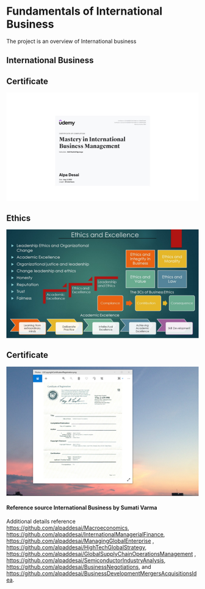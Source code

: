 # Fundamentals of International Business

The project is an overview of International business 

## International Business

## Certificate
![image](project.jpg)

## Ethics
![image](Ethics.jpg)

## Certificate
![imaged](USCopyrightCertificate.png)

#### Reference source International Business by Sumati Varma

Additional details reference  https://github.com/alpaddesai/Macroeconomics, https://github.com/alpaddesai/InternationalManagerialFinance,  https://github.com/alpaddesai/ManagingGlobalEnterprise , https://github.com/alpaddesai/HighTechGlobalStrategy, https://github.com/alpaddesai/GlobalSupplyChainOperationsManagement , https://github.com/alpaddesai/SemiconductorIndustryAnalysis, https://github.com/alpaddesai/BusinessNegotiations, and https://github.com/alpaddesai/BusinessDevelopmentMergersAcquisitionsIdea.
